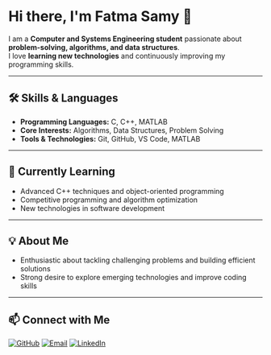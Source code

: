 # Hi there, I'm Fatma Samy 👋

I am a **Computer and Systems Engineering student** passionate about **problem-solving, algorithms, and data structures**.  
I love **learning new technologies** and continuously improving my programming skills.

---

## 🛠️ Skills & Languages
- **Programming Languages:** C, C++, MATLAB  
- **Core Interests:** Algorithms, Data Structures, Problem Solving  
- **Tools & Technologies:** Git, GitHub, VS Code, MATLAB  

---

## 🌱 Currently Learning
- Advanced C++ techniques and object-oriented programming  
- Competitive programming and algorithm optimization  
- New technologies in software development  

---

## 💡 About Me
- Enthusiastic about tackling challenging problems and building efficient solutions  
- Strong desire to explore emerging technologies and improve coding skills  

---

## 📫 Connect with Me

[![GitHub](https://image-url.com/github-icon.png)](https://github.com/fatma558)
[![Email](https://image-url.com/gmail-icon.png)](mailto:fs930079@gmail.com)
[![LinkedIn](https://image-url.com/linkedin-icon.png)]([https://www.linkedin.com/in/your-linkedin/](https://www.linkedin.com/in/fatma-samy-11020630b))


